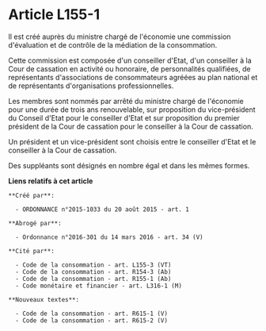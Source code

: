 # Article L155-1

Il est créé auprès du ministre chargé de l'économie une commission d'évaluation et de contrôle de la médiation de la
consommation. 

Cette commission est composée d'un conseiller d'Etat, d'un conseiller à la Cour de cassation en activité ou honoraire, de
personnalités qualifiées, de représentants d'associations de consommateurs agréées au plan national et de représentants
d'organisations professionnelles. 

Les membres sont nommés par arrêté du ministre chargé de l'économie pour une durée de trois ans renouvelable, sur proposition
du vice-président du Conseil d'Etat pour le conseiller d'Etat et sur proposition du premier président de la Cour de cassation
pour le conseiller à la Cour de cassation. 

Un président et un vice-président sont choisis entre le conseiller d'Etat et le conseiller à la Cour de cassation. 

Des suppléants sont désignés en nombre égal et dans les mêmes formes.

**Liens relatifs à cet article**

	**Créé par**:

	  - ORDONNANCE n°2015-1033 du 20 août 2015 - art. 1

	**Abrogé par**:

	  - Ordonnance n°2016-301 du 14 mars 2016 - art. 34 (V)

	**Cité par**:

	  - Code de la consommation - art. L155-3 (VT)
	  - Code de la consommation - art. R154-3 (Ab)
	  - Code de la consommation - art. R155-1 (Ab)
	  - Code monétaire et financier - art. L316-1 (M)

	**Nouveaux textes**:

	  - Code de la consommation - art. R615-1 (V)
	  - Code de la consommation - art. R615-2 (V)
